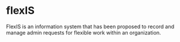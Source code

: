 # flexIS
FlexIS is an information system that has been proposed to record and manage admin requests for flexible work within an organization.
